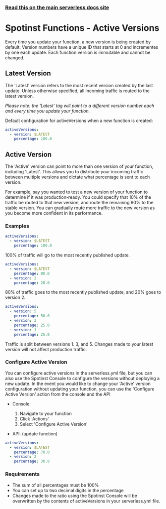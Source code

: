 <!--
title: Serverless Framework - Spotinst Functions Guide - Active Versions
menuText: Active Versions
menuOrder: 9
description: How to set which versions to deploy
layout: Doc
-->

<!-- DOCS-SITE-LINK:START automatically generated -->
### [Read this on the main serverless docs site](https://www.serverless.com/framework/docs/providers/spotinst/guide/active-versions)
<!-- DOCS-SITE-LINK:END -->

# Spotinst Functions - Active Versions

Every time you update your function, a new version is being created by default. Version numbers have a unique ID that starts at 0 and incrementes by one each update. Each function version is immutable and cannot be changed. 

## Latest Version
The 'Latest' version refers to the most recent version created by the last update. Unless otherwise specified, all incoming traffic is routed to the latest version. 

*Please note: the 'Latest' tag will point to a different version number each and every time you update your function.*

Default configuration for activeVersions when a new function is created:
```yaml
activeVersions:
  - version: $LATEST
    percentage: 100.0
```

## Active Version
The 'Active' version can point to more than one version of your function, including 'Latest'. This allows you to distribute your incoming traffic between multiple versions and dictate what percentage is sent to each version.

For example, say you wanted to test a new version of your function to determine if it was production-ready. You could specify that 10% of the traffic be routed to that new version, and route the remaining 90% to the stable version. You can gradually route more traffic to the new version as you become more confident in its performance.

### Examples
```yaml
activeVersions:
  - version: $LATEST
    percentage: 100.0
```

100% of traffic will go to the most recently published update.

```yaml
activeVersions:
  - version: $LATEST
    percentage: 80.0
  - version: 2
    percentage: 20.0
```
80% of traffic goes to the most recently published update, and 20% goes to version 2.

```yaml
activeVersions:
  - version: 5
    percentage: 50.0
  - version: 3
    percentage: 25.0
  - version: 1
    percentage: 25.0
```
Traffic is split between versions 1. 3, and 5. Changes made to your latest version will not affect production traffic.

### Configure Active Version
You can configure active versions in the serverless.yml file, but you can also use the Spotinst Console to configure the versions without deploying a new update. In the event you would like to change your 'Active' version configuration without updating your function, you can use the 'Configure Active Version' action from the console and the API
- Console:
  1. Navigate to your function
  2. Click 'Actions'
  3. Select 'Configure Active Version'
  
- API: (update function)
```yaml
activeVersions:
  - version: $LATEST
    percentage: 70.0
  - version: 2
    percentage: 30.0
```

### Requirements
- The sum of all percentages must be 100%
- You can set up to two decimal digits in the percentage
- Changes made to the ratio using the Spotinst Console will be overwritten by the contents of activeVersions in your serverless.yml file.
